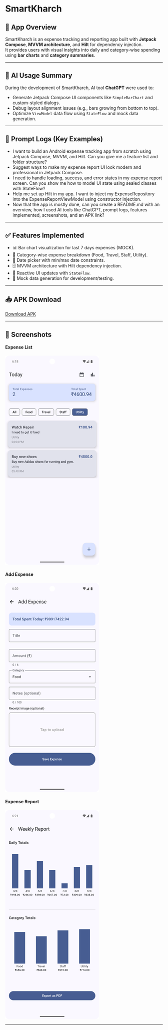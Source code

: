 # SmartKharch

## 📌 App Overview
SmartKharch is an expense tracking and reporting app built with **Jetpack Compose**, **MVVM architecture**, and **Hilt** for dependency injection.  
It provides users with visual insights into daily and category-wise spending using **bar charts** and **category summaries**.

---

## 🤖 AI Usage Summary
During the development of SmartKharch, AI tool **ChatGPT** were used to:
- Generate Jetpack Compose UI components like `SimpleBarChart` and custom-styled dialogs.
- Debug layout alignment issues (e.g., bars growing from bottom to top).
- Optimize `ViewModel` data flow using `StateFlow` and mock data generation.

---

## 📝 Prompt Logs (Key Examples)
- I want to build an Android expense tracking app from scratch using Jetpack Compose, MVVM, and Hilt. Can you give me a feature list and folder structure?
- Suggest ways to make my expense report UI look modern and professional in Jetpack Compose.
- I need to handle loading, success, and error states in my expense report screen. Can you show me how to model UI state using sealed classes with StateFlow?
- Help me set up Hilt in my app. I want to inject my ExpenseRepository into the ExpenseReportViewModel using constructor injection.
- Now that the app is mostly done, can you create a README.md with an overview, how I used AI tools like ChatGPT, prompt logs, features implemented, screenshots, and an APK link?

---

## ✅ Features Implemented
- 📊 Bar chart visualization for last 7 days expenses (MOCK).
- 📂 Category-wise expense breakdown (Food, Travel, Staff, Utility).
- 📅 Date picker with min/max date constraints.
- 🗄 MVVM architecture with Hilt dependency injection.
- 🔄 Reactive UI updates with `StateFlow`.
- 🧪 Mock data generation for development/testing.

---

## 📥 APK Download
[Download APK](https://www.dropbox.com/scl/fi/2qdeokjtezvdym3teceoc/SmartKharch.apk?rlkey=kdu9din4msz292fi4zks90pes&st=i7qp18vx&dl=0)

---

## 📸 Screenshots
<h4>Expense List</h4>
<img src="screenshots/ExpenseList.png" width="300"/>

<h4>Add Expense</h4>
<img src="screenshots/AddExpense.png" width="300"/>

<h4>Expense Report</h4>
<img src="screenshots/ExpenseReport.png" width="300"/>

---

